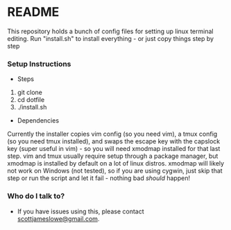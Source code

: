 # README #

This repository holds a bunch of config files for setting up linux terminal editing. Run "install.sh" to install everything - or just copy things step by step

### Setup Instructions ###

* Steps

1. git clone
2. cd dotfile
3. ./install.sh

* Dependencies

Currently the installer copies vim config (so you need vim), a tmux config (so you need tmux installed), and swaps the escape key with the capslock key (super useful in vim) - so you will need xmodmap installed for that last step. vim and tmux usually require setup through a package manager, but xmodmap is installed by default on a lot of linux distros. xmodmap will likely not work on Windows (not tested), so if you are using cygwin, just skip that step or run the script and let it fail - nothing bad *should* happen!

### Who do I talk to? ###

* If you have issues using this, please contact scottjameslowe@gmail.com.
